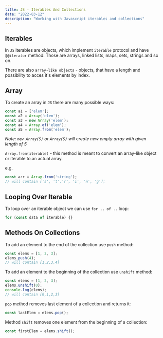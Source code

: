 ```yaml
---
title: JS - Iterables And Collections
date: "2022-03-12"
description: "Working with Javascript iterables and collections"
---
```


## Iterables

In `JS` iterables are objects, which implement `iterable` protocol and have `@@iterator` method.
Those are arrays, linked lists, maps, sets, strings and so on.

There are also `array-like objects` - objects, that have a length and possibility to acces it's
elements by index.

## Array

To create an array in `JS` there are many possible ways:

```js
const a1 = ['elem'];
const a2 = Array('elem');
const a3 = new Array('elem');
const a4 = Array.of('elem');
const a5 = Array.from('elem');
```

*Note: `new Array(5)` or `Array(5)` will create new empty array with given length of 5*

`Array.from(iterable)` - this method is meant to convert an array-like object or iterable to an
actual array.

e.g.

```js
const arr = Array.from('string');
// will contain ['s', 't','r', 'i', 'n', 'g'];
```

## Looping Over Iterable

To loop over an iterable object we can use `for .. of ..` loop:

```js
for (const data of iterable) {}
```

## Methods On Collections

To add an element to the end of the collection use `push` method:

```js
const elems = [1, 2, 3];
elems.push(4);
// will contain [1,2,3,4]
```

To add an element to the beginning of the collection use `unshift` method:

```js
const elems = [1, 2, 3];
elems.unshift(0);
console.log(elems);
// will contain [0,1,2,3]
```

`pop` method removes last element of a collection and returns it:

```js
const lastElem = elems.pop();
```

Method `shift` removes one element from the beginning of a collection:

```js
const firstElem = elems.shift();
```


